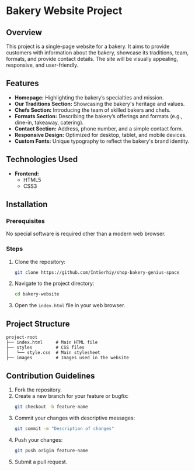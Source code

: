 # Bakery Website Project

## Overview

This project is a single-page website for a bakery. It aims to provide customers with information about the bakery, showcase its traditions, team, formats, and provide contact details. The site will be visually appealing, responsive, and user-friendly.

## Features

- **Homepage:** Highlighting the bakery’s specialties and mission.
- **Our Traditions Section:** Showcasing the bakery's heritage and values.
- **Chefs Section:** Introducing the team of skilled bakers and chefs.
- **Formats Section:** Describing the bakery’s offerings and formats (e.g., dine-in, takeaway, catering).
- **Contact Section:** Address, phone number, and a simple contact form.
- **Responsive Design:** Optimized for desktop, tablet, and mobile devices.
- **Custom Fonts:** Unique typography to reflect the bakery's brand identity.

## Technologies Used

- **Frontend:**
  - HTML5
  - CSS3

## Installation

### Prerequisites

No special software is required other than a modern web browser.

### Steps

1. Clone the repository:
   ```bash
   git clone https://github.com/IntSerhiy/shop-bakery-genius-space
   ```
2. Navigate to the project directory:
   ```bash
   cd bakery-website
   ```
3. Open the `index.html` file in your web browser.

## Project Structure

```
project-root
├── index.html     # Main HTML file
├── styles         # CSS files
│   └── style.css  # Main stylesheet
├── images         # Images used in the website
```

## Contribution Guidelines

1. Fork the repository.
2. Create a new branch for your feature or bugfix:
   ```bash
   git checkout -b feature-name
   ```
3. Commit your changes with descriptive messages:
   ```bash
   git commit -m "Description of changes"
   ```
4. Push your changes:
   ```bash
   git push origin feature-name
   ```
5. Submit a pull request.
